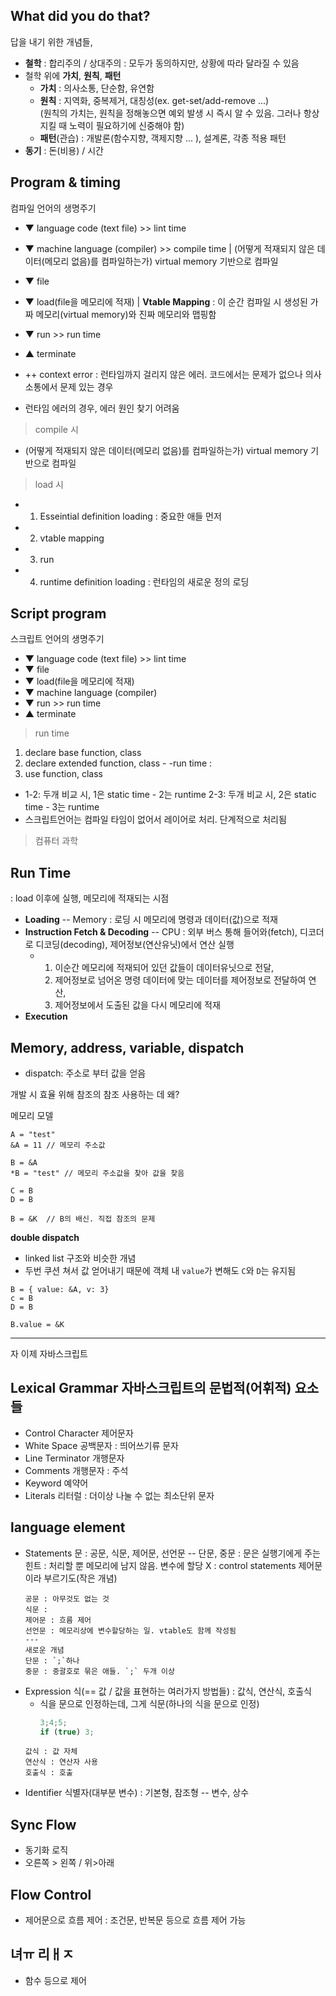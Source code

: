 ## What did you do that?

답을 내기 위한 개념들,
- **철학** : 합리주의 / 상대주의 : 모두가 동의하지만, 상황에 따라 달라질 수 있음
- 철학 위에 **가치**, **원칙**, **패턴**  
  - **가치** : 의사소통, 단순함, 유연함
  - **원칙** : 지역화, 중복제거, 대칭성(ex. get-set/add-remove ...)  
    (원칙의 가치는, 원칙을 정해놓으면 예외 발생 시 즉시 알 수 있음. 그러나 항상 지킬 때 노력이 필요하기에 신중해야 함)  
  - **패턴**(관습) : 개발론(함수지향, 객제지향 ... ), 설계론, 각종 적용 패턴
- **동기** : 돈(비용) / 시간

## Program & timing

컴파일 언어의 생명주기
- ▼ language code (text file)     >>    lint time
- ▼ machine language (compiler)   >>    compile time  | (어떻게 적재되지 않은 데이터(메모리 없음)를 컴파일하는가) virtual memory 기반으로 컴파일
- ▼ file 
- ▼ load(file을 메모리에 적재)                          | **Vtable Mapping** : 이 순간 컴파일 시 생성된 가짜 메모리(virtual memory)와 진짜 메모리와 맵핑함
- ▼ run                           >>    run time
- ▲ terminate

- ++ context error : 런타임까지 걸리지 않은 에러. 코드에서는 문제가 없으나 의사소통에서 문제 있는 경우
- 런타임 에러의 경우, 에러 원인 찾기 어려움

> compile 시
- (어떻게 적재되지 않은 데이터(메모리 없음)를 컴파일하는가) virtual memory 기반으로 컴파일
> load 시 
- 1) Esseintial definition loading : 중요한 애들 먼저
- 2) vtable mapping
- 3) run 
- 4) runtime definition loading : 런타임의 새로운 정의 로딩


## Script program

스크립트 언어의 생명주기
- ▼ language code (text file)     >>    lint time
- ▼ file 
- ▼ load(file을 메모리에 적재)  
- ▼ machine language (compiler)
- ▼ run                           >>    run time
- ▲ terminate

> run time
1) declare base function, class
2) declare extended function, class - -run time : 
3) use function, class
- 1-2: 두개 비교 시, 1은 static time - 2는 runtime
  2-3: 두개 비교 시, 2은 static time - 3는 runtime
- 스크립트언어는 컴파일 타임이 없어서 레이어로 처리. 단계적으로 처리됨

> 컴퓨터 과학




## Run Time
: load 이후에 실행, 메모리에 적재되는 시점
- **Loading** --  Memory : 로딩 시 메모리에 명령과 데이터(값)으로 적재
- **Instruction Fetch & Decoding** -- CPU : 외부 버스 통해 들어와(fetch), 디코더로 디코딩(decoding), 제어정보(연산유닛)에서 연산 실행  
  - 1) 이순간 메모리에 적재되어 있던 값들이 데이터유닛으로 전달,   
    2) 제어정보로 넘어온 명령 데이터에 맞는 데이터를 제어정보로 전달하여 연산,  
    3) 제어정보에서 도출된 값을 다시 메모리에 적재
- **Execution**




## Memory, address, variable, dispatch
- dispatch: 주소로 부터 값을 얻음

개발 시 효율 위해 참조의 참조 사용하는 데 왜?

메모리 모델

```
A = "test"
&A = 11 // 메모리 주소값

B = &A
*B = "test" // 메모리 주소값을 찾아 값을 찾음

C = B 
D = B

B = &K  // B의 배신. 직접 참조의 문제
```

**double dispatch**
- linked list 구조와 비슷한 개념
- 두번 쿠션 쳐서 값 얻어내기 때문에 객체 내 `value`가 변해도 `C`와 `D`는 유지됨
```
B = { value: &A, v: 3}
c = B
D = B

B.value = &K
```
- - - 
자 이제 자바스크립트

## Lexical Grammar 자바스크립트의 문법적(어휘적) 요소들 
- Control Character 제어문자
- White Space 공백문자 : 띄어쓰기류 문자
- Line Terminator 개행문자
- Comments 개행문자 : 주석
- Keyword 예약어
- Literals 리터럴 : 더이상 나눌 수 없는 최소단위 문자

## language element
- Statements 문 : 공문, 식문, 제어문, 선언문 -- 단문, 중문
  : 문은 실행기에게 주는힌트
  : 처리할 뿐 메모리에 남지 않음. 변수에 할당 X
  : control statements 제어문이라 부르기도(작은 개념)
  ```
  공문 : 아무것도 없는 것
  식문 : 
  제어문 : 흐름 제어
  선언문 : 메모리상에 변수할당하는 일. vtable도 함께 작성됨
  ---
  새로운 개념
  단문 : `;`하나
  중문 : 중괄호로 묶은 애들. `;` 두개 이상
  ```
- Expression 식(== 값 / 값을 표현하는 여러가지 방법들) : 값식, 연산식, 호출식
  - 식을 문으로 인정하는데, 그게 식문(하나의 식을 문으로 인정)
    ```js
    3;4;5; 
    if (true) 3;
    ```
  ```
  값식 : 값 자체
  연산식 : 연산자 사용
  호출식 : 호출
  ```
- Identifier 식별자(대부분 변수) : 기본형, 참조형 -- 변수, 상수


## Sync Flow 
- 동기화 로직
- 오른쪽 > 왼쪽 / 위>아래

## Flow Control
- 제어문으로 흐름 제어
  : 조건문, 반복문 등으로 흐름 제어 가능

## 녀ㅠ 리ㅐㅈ
- 함수 등으로 제어



